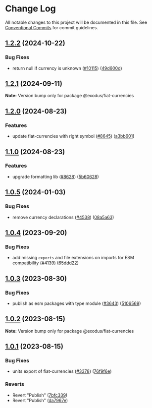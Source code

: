 # Change Log

All notable changes to this project will be documented in this file.
See [Conventional Commits](https://conventionalcommits.org) for commit guidelines.

## [1.2.2](https://github.com/ExodusMovement/exodus-hydra/compare/@exodus/fiat-currencies@1.2.1...@exodus/fiat-currencies@1.2.2) (2024-10-22)

### Bug Fixes

- return null if currency is unknown ([#10115](https://github.com/ExodusMovement/exodus-hydra/issues/10115)) ([49d600d](https://github.com/ExodusMovement/exodus-hydra/commit/49d600d970e81d1c572d9173127417bb1c1cbdcb))

## [1.2.1](https://github.com/ExodusMovement/exodus-hydra/compare/@exodus/fiat-currencies@1.2.0...@exodus/fiat-currencies@1.2.1) (2024-09-11)

**Note:** Version bump only for package @exodus/fiat-currencies

## [1.2.0](https://github.com/ExodusMovement/exodus-hydra/compare/@exodus/fiat-currencies@1.1.0...@exodus/fiat-currencies@1.2.0) (2024-08-23)

### Features

- update fiat-currencies with right symbol ([#8645](https://github.com/ExodusMovement/exodus-hydra/issues/8645)) ([a3bb601](https://github.com/ExodusMovement/exodus-hydra/commit/a3bb6019deda55c97127051d8ba164bf7b59feec))

## [1.1.0](https://github.com/ExodusMovement/exodus-hydra/compare/@exodus/fiat-currencies@1.0.5...@exodus/fiat-currencies@1.1.0) (2024-08-23)

### Features

- upgrade formatting lib ([#8628](https://github.com/ExodusMovement/exodus-hydra/issues/8628)) ([5b60628](https://github.com/ExodusMovement/exodus-hydra/commit/5b60628586bf734933b46742f2bbe49174ffd6f9))

## [1.0.5](https://github.com/ExodusMovement/exodus-hydra/compare/@exodus/fiat-currencies@1.0.4...@exodus/fiat-currencies@1.0.5) (2024-01-03)

### Bug Fixes

- remove currency declarations ([#4538](https://github.com/ExodusMovement/exodus-hydra/issues/4538)) ([08a5a63](https://github.com/ExodusMovement/exodus-hydra/commit/08a5a6384962ff638d2cecc713918f8ceb8cce13))

## [1.0.4](https://github.com/ExodusMovement/exodus-hydra/compare/@exodus/fiat-currencies@1.0.3...@exodus/fiat-currencies@1.0.4) (2023-09-20)

### Bug Fixes

- add missing `exports` and file extensions on imports for ESM compatibility ([#4139](https://github.com/ExodusMovement/exodus-hydra/issues/4139)) ([65ddd22](https://github.com/ExodusMovement/exodus-hydra/commit/65ddd22c280b3641b71dda233c00793f32e8f8af))

## [1.0.3](https://github.com/ExodusMovement/exodus-hydra/compare/@exodus/fiat-currencies@1.0.2...@exodus/fiat-currencies@1.0.3) (2023-08-30)

### Bug Fixes

- publish as esm packages with type module ([#3643](https://github.com/ExodusMovement/exodus-hydra/issues/3643)) ([5106569](https://github.com/ExodusMovement/exodus-hydra/commit/5106569764f85d38928bdebb912ea74b8240e84f))

## [1.0.2](https://github.com/ExodusMovement/exodus-hydra/compare/@exodus/fiat-currencies@1.0.1...@exodus/fiat-currencies@1.0.2) (2023-08-15)

**Note:** Version bump only for package @exodus/fiat-currencies

## [1.0.1](https://github.com/ExodusMovement/exodus-hydra/compare/@exodus/fiat-currencies@1.0.0...@exodus/fiat-currencies@1.0.1) (2023-08-15)

### Bug Fixes

- units export of fiat-currencies ([#3378](https://github.com/ExodusMovement/exodus-hydra/issues/3378)) ([76f9f6e](https://github.com/ExodusMovement/exodus-hydra/commit/76f9f6ed2c31027ffc35f661d60a23f23994c0aa))

### Reverts

- Revert "Publish" ([7bfc339](https://github.com/ExodusMovement/exodus-hydra/commit/7bfc339f6229b11110e6936422b935b8820abd8a))
- Revert "Publish" ([da7967e](https://github.com/ExodusMovement/exodus-hydra/commit/da7967ebfef69853d932a5ec3d71a5d4eea391a2))
